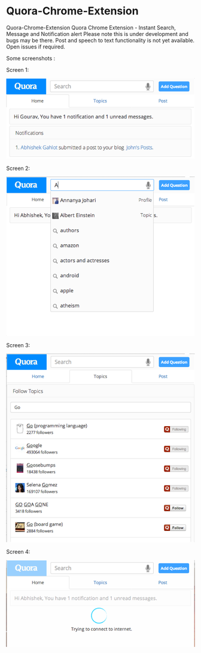 Quora-Chrome-Extension
======================

Quora-Chrome-Extension Quora Chrome Extension - Instant Search, Message and Notification alert
Please note this is under development and bugs may be there. Post and speech to text functionality is not yet available.
Open issues if required.


Some screenshots :

Screen 1:

![Interface](https://github.com/abhishekgahlot/Quora-Chrome-Extension/blob/master/screenshots/screen_quora.png "Quora Interface")


Screen 2:

![Search](https://github.com/abhishekgahlot/Quora-Chrome-Extension/blob/master/screenshots/screen2_quora.png "Search Bar")

Screen 3:

![Follow](https://github.com/abhishekgahlot/Quora-Chrome-Extension/blob/master/screenshots/screen3_quora.png "Follow Topics/People")

Screen 4:

![Internet check](https://github.com/abhishekgahlot/Quora-Chrome-Extension/blob/master/screenshots/screen4_quora.png "Check Internet and refresh if connected.")
